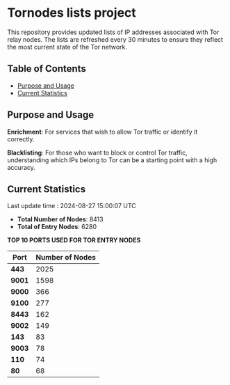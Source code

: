 # Tornodes lists project

This repository provides updated lists of IP addresses associated with Tor relay nodes. The lists are refreshed every 30 minutes to ensure they reflect the most current state of the Tor network.

## Table of Contents

- [Purpose and Usage](#purpose-and-usage)
- [Current Statistics](#current-statistics)


## Purpose and Usage

**Enrichment**: For services that wish to allow Tor traffic or identify it correctly.

**Blacklisting**: For those who want to block or control Tor traffic, understanding which IPs belong to Tor can be a starting point with a high accuracy.

## Current Statistics

Last update time : 2024-08-27 15:00:07 UTC

- **Total Number of Nodes**: 8413
- **Total of Entry Nodes**: 6280

**TOP 10 PORTS USED FOR TOR ENTRY NODES**

| **Port** | **Number of Nodes** |
|------|-----------------|
| **443**   | 2025  |
| **9001**   | 1598  |
| **9000**   | 366  |
| **9100**   | 277  |
| **8443**   | 162  |
| **9002**   | 149  |
| **143**   | 83  |
| **9003**   | 78  |
| **110**   | 74  |
| **80**   | 68  |

